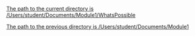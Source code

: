 <ins>The path to the current directory is /Users/student/Documents/Module1/WhatsPossible<ins>

<ins>The path to the previous directory is /Users/student/Documents/Module1<ins>
